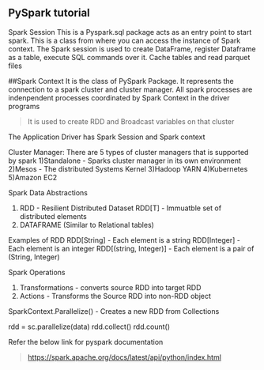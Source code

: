 ## PySpark tutorial
Spark Session
This is a Pyspark.sql package acts as an entry point to start spark. This is a class from where you can access the instance 
of Spark context. The Spark session is used to create DataFrame, register Dataframe as a table, execute SQL commands over it. 
Cache tables and read parquet files

##Spark Context
It is the class of PySpark Package. It represents the connection to a spark cluster and cluster manager. All spark processes are indenpendent
processes coordinated by Spark Context in the driver programs
> It is used to create RDD and Broadcast variables on that cluster

The Application Driver has Spark Session and Spark context 

Cluster Manager: There are 5 types of cluster managers that is supported by spark
1)Standalone - Sparks cluster manager in its own environment
2)Mesos - The distributed Systems Kernel
3)Hadoop YARN
4)Kubernetes
5)Amazon EC2

Spark Data Abstractions 
1) RDD - Resilient Distributed Dataset RDD[T] - Immuatble set of distributed elements
2) DATAFRAME (Similar to Relational tables)

Examples of RDD
RDD[String] - Each element is a string
RDD[Integer] - Each element is an integer
RDD[(string, Integer)] - Each element is a pair of (String, Integer)

Spark Operations
1) Transformations - converts source RDD into target RDD
2) Actions - Transforms the Source RDD into non-RDD object

SparkContext.Parallelize() - Creates a new RDD from Collections

rdd = sc.parallelize(data)
rdd.collect()
rdd.count()



Refer the below link for pyspark documentation
> https://spark.apache.org/docs/latest/api/python/index.html






